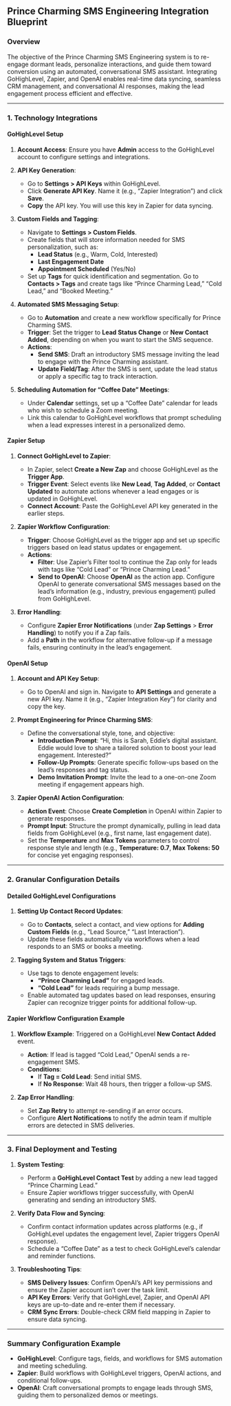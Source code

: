 ## Prince Charming SMS Engineering Integration Blueprint

### **Overview**
The objective of the Prince Charming SMS Engineering system is to re-engage dormant leads, personalize interactions, and guide them toward conversion using an automated, conversational SMS assistant. Integrating GoHighLevel, Zapier, and OpenAI enables real-time data syncing, seamless CRM management, and conversational AI responses, making the lead engagement process efficient and effective.

---

### **1. Technology Integrations**

#### **GoHighLevel Setup**
1. **Account Access**: Ensure you have **Admin** access to the GoHighLevel account to configure settings and integrations.
   
2. **API Key Generation**:
   - Go to **Settings > API Keys** within GoHighLevel.
   - Click **Generate API Key**. Name it (e.g., “Zapier Integration”) and click **Save**.
   - **Copy** the API key. You will use this key in Zapier for data syncing.

3. **Custom Fields and Tagging**:
   - Navigate to **Settings > Custom Fields**.
   - Create fields that will store information needed for SMS personalization, such as:
     - **Lead Status** (e.g., Warm, Cold, Interested)
     - **Last Engagement Date**
     - **Appointment Scheduled** (Yes/No)
   - Set up **Tags** for quick identification and segmentation. Go to **Contacts > Tags** and create tags like “Prince Charming Lead,” “Cold Lead,” and “Booked Meeting.”
   
4. **Automated SMS Messaging Setup**:
   - Go to **Automation** and create a new workflow specifically for Prince Charming SMS.
   - **Trigger**: Set the trigger to **Lead Status Change** or **New Contact Added**, depending on when you want to start the SMS sequence.
   - **Actions**:
     - **Send SMS**: Draft an introductory SMS message inviting the lead to engage with the Prince Charming assistant.
     - **Update Field/Tag**: After the SMS is sent, update the lead status or apply a specific tag to track interaction.

5. **Scheduling Automation for “Coffee Date” Meetings**:
   - Under **Calendar** settings, set up a “Coffee Date” calendar for leads who wish to schedule a Zoom meeting.
   - Link this calendar to GoHighLevel workflows that prompt scheduling when a lead expresses interest in a personalized demo.

#### **Zapier Setup**

1. **Connect GoHighLevel to Zapier**:
   - In Zapier, select **Create a New Zap** and choose GoHighLevel as the **Trigger App**.
   - **Trigger Event**: Select events like **New Lead**, **Tag Added**, or **Contact Updated** to automate actions whenever a lead engages or is updated in GoHighLevel.
   - **Connect Account**: Paste the GoHighLevel API key generated in the earlier steps.

2. **Zapier Workflow Configuration**:
   - **Trigger**: Choose GoHighLevel as the trigger app and set up specific triggers based on lead status updates or engagement.
   - **Actions**:
     - **Filter**: Use Zapier’s Filter tool to continue the Zap only for leads with tags like “Cold Lead” or “Prince Charming Lead.”
     - **Send to OpenAI**: Choose **OpenAI** as the action app. Configure OpenAI to generate conversational SMS messages based on the lead’s information (e.g., industry, previous engagement) pulled from GoHighLevel.

3. **Error Handling**:
   - Configure **Zapier Error Notifications** (under **Zap Settings** > **Error Handling**) to notify you if a Zap fails.
   - Add a **Path** in the workflow for alternative follow-up if a message fails, ensuring continuity in the lead’s engagement.

#### **OpenAI Setup**

1. **Account and API Key Setup**:
   - Go to OpenAI and sign in. Navigate to **API Settings** and generate a new API key. Name it (e.g., “Zapier Integration Key”) for clarity and copy the key.

2. **Prompt Engineering for Prince Charming SMS**:
   - Define the conversational style, tone, and objective:
     - **Introduction Prompt**: “Hi, this is Sarah, Eddie’s digital assistant. Eddie would love to share a tailored solution to boost your lead engagement. Interested?”
     - **Follow-Up Prompts**: Generate specific follow-ups based on the lead’s responses and tag status.
     - **Demo Invitation Prompt**: Invite the lead to a one-on-one Zoom meeting if engagement appears high.
   
3. **Zapier OpenAI Action Configuration**:
   - **Action Event**: Choose **Create Completion** in OpenAI within Zapier to generate responses.
   - **Prompt Input**: Structure the prompt dynamically, pulling in lead data fields from GoHighLevel (e.g., first name, last engagement date).
   - Set the **Temperature** and **Max Tokens** parameters to control response style and length (e.g., **Temperature: 0.7**, **Max Tokens: 50** for concise yet engaging responses).

---

### **2. Granular Configuration Details**

#### **Detailed GoHighLevel Configurations**

1. **Setting Up Contact Record Updates**:
   - Go to **Contacts**, select a contact, and view options for **Adding Custom Fields** (e.g., “Lead Source,” “Last Interaction”).
   - Update these fields automatically via workflows when a lead responds to an SMS or books a meeting.

2. **Tagging System and Status Triggers**:
   - Use tags to denote engagement levels:
     - **“Prince Charming Lead”** for engaged leads.
     - **“Cold Lead”** for leads requiring a bump message.
   - Enable automated tag updates based on lead responses, ensuring Zapier can recognize trigger points for additional follow-up.

#### **Zapier Workflow Configuration Example**

1. **Workflow Example**: Triggered on a GoHighLevel **New Contact Added** event.
   - **Action**: If lead is tagged “Cold Lead,” OpenAI sends a re-engagement SMS.
   - **Conditions**:
     - If **Tag = Cold Lead**: Send initial SMS.
     - If **No Response**: Wait 48 hours, then trigger a follow-up SMS.

2. **Zap Error Handling**:
   - Set **Zap Retry** to attempt re-sending if an error occurs.
   - Configure **Alert Notifications** to notify the admin team if multiple errors are detected in SMS deliveries.

---

### **3. Final Deployment and Testing**

1. **System Testing**:
   - Perform a **GoHighLevel Contact Test** by adding a new lead tagged “Prince Charming Lead.”
   - Ensure Zapier workflows trigger successfully, with OpenAI generating and sending an introductory SMS.
   
2. **Verify Data Flow and Syncing**:
   - Confirm contact information updates across platforms (e.g., if GoHighLevel updates the engagement level, Zapier triggers OpenAI response).
   - Schedule a “Coffee Date” as a test to check GoHighLevel’s calendar and reminder functions.

3. **Troubleshooting Tips**:
   - **SMS Delivery Issues**: Confirm OpenAI’s API key permissions and ensure the Zapier account isn’t over the task limit.
   - **API Key Errors**: Verify that GoHighLevel, Zapier, and OpenAI API keys are up-to-date and re-enter them if necessary.
   - **CRM Sync Errors**: Double-check CRM field mapping in Zapier to ensure data syncing.

---

### **Summary Configuration Example**

- **GoHighLevel**: Configure tags, fields, and workflows for SMS automation and meeting scheduling.
- **Zapier**: Build workflows with GoHighLevel triggers, OpenAI actions, and conditional follow-ups.
- **OpenAI**: Craft conversational prompts to engage leads through SMS, guiding them to personalized demos or meetings.
